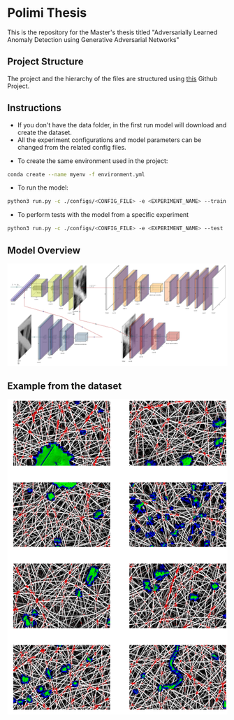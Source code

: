 # Polimi Thesis
This is the repository for the Master's thesis titled "Adversarially Learned Anomaly Detection using Generative Adversarial Networks"

## Project Structure

The project and the hierarchy of the files are structured using [this](https://github.com/MrGemy95/Tensorflow-Project-Template) Github Project.

## Instructions

- If you don't have the data folder, in the first run model will download and create the dataset.
- All the experiment configurations and model parameters can be changed from the related config files.
* To create the same environment used in the project: 

```bash
conda create --name myenv -f environment.yml
```

* To run the model:

```bash
python3 run.py -c ./configs/<CONFIG_FILE> -e <EXPERIMENT_NAME> --train
```

* To perform tests with the model from a specific experiment
```bash
python3 run.py -c ./configs/<CONFIG_FILE> -e <EXPERIMENT_NAME> --test
```

## Model Overview

![](Experiments/sencebgan.png)

## Example from the dataset 

![](Experiments/test.png)
